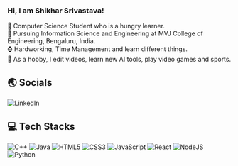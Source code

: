 <!-- About Me -->
### Hi, I am Shikhar Srivastava!

🧑 Computer Science Student who is a hungry learner.<br/>
🏫 Pursuing Information Science and Engineering at MVJ College of Engineering, Bengaluru, India.<br/>
⌚ Hardworking, Time Management and learn different things.<br/>
🎴 As a hobby, I edit videos, learn new AI tools, play video games and sports.<br/>

<!-- Socials -->
## 🌏 Socials

![LinkedIn](https://img.shields.io/badge/linkedin-%230077B5.svg?style=for-the-badge&logo=linkedin&logoColor=white)

<!-- Technologies -->
## 💻 Tech Stacks

![C++](https://img.shields.io/badge/c++-%2300599C.svg?style=for-the-badge&logo=c%2B%2B&logoColor=white)
![Java](https://img.shields.io/badge/java-%23ED8B00.svg?style=for-the-badge&logo=openjdk&logoColor=white)
![HTML5](https://img.shields.io/badge/html5-%23E34F26.svg?style=for-the-badge&logo=html5&logoColor=white)
![CSS3](https://img.shields.io/badge/css3-%231572B6.svg?style=for-the-badge&logo=css3&logoColor=white)
![JavaScript](https://img.shields.io/badge/javascript-%23323330.svg?style=for-the-badge&logo=javascript&logoColor=%23F7DF1E)
![React](https://img.shields.io/badge/react-%2320232a.svg?style=for-the-badge&logo=react&logoColor=%2361DAFB)
![NodeJS](https://img.shields.io/badge/node.js-6DA55F?style=for-the-badge&logo=node.js&logoColor=white)
![Python](https://img.shields.io/badge/python-3670A0?style=for-the-badge&logo=python&logoColor=ffdd54)
